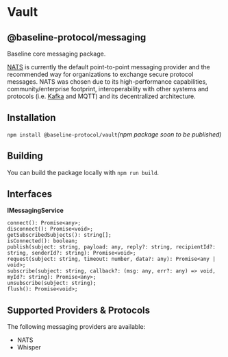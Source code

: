 # Vault

## @baseline-protocol/messaging

Baseline core messaging package.

​[NATS](https://nats.io) is currently the default point-to-point messaging provider and the recommended way for organizations to exchange secure protocol messages. NATS was chosen due to its high-performance capabilities, community/enterprise footprint, interoperability with other systems and protocols (i.e. [Kafka](https://github.com/nats-io/nats-kafka) and MQTT) and its decentralized architecture.‌

## Installation <a href="installation" id="installation"></a>

`npm install @baseline-protocol/vault`_(npm package soon to be published)_

## Building <a href="building" id="building"></a>

You can build the package locally with `npm run build`.‌

## Interfaces <a href="interfaces" id="interfaces"></a>

**IMessagingService**

```
connect(): Promise<any>;
disconnect(): Promise<void>;
getSubscribedSubjects(): string[];
isConnected(): boolean;
publish(subject: string, payload: any, reply?: string, recipientId?: string, senderId?: string): Promise<void>;
request(subject: string, timeout: number, data?: any): Promise<any | void>;
subscribe(subject: string, callback?: (msg: any, err?: any) => void, myId?: string): Promise<any>;
unsubscribe(subject: string);
flush(): Promise<void>;
```

## Supported Providers & Protocols <a href="supported-providers-and-protocols" id="supported-providers-and-protocols"></a>

The following messaging providers are available:‌

* NATS
* Whisper
